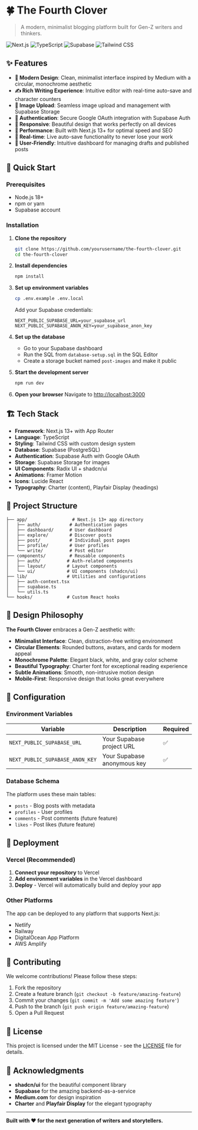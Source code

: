# 🍀 The Fourth Clover

> A modern, minimalist blogging platform built for Gen-Z writers and thinkers.

![Next.js](https://img.shields.io/badge/Next.js-13.5-black?style=flat-square&logo=next.js)
![TypeScript](https://img.shields.io/badge/TypeScript-5.2-blue?style=flat-square&logo=typescript)
![Supabase](https://img.shields.io/badge/Supabase-Database-green?style=flat-square&logo=supabase)
![Tailwind CSS](https://img.shields.io/badge/Tailwind-CSS-38B2AC?style=flat-square&logo=tailwind-css)

## ✨ Features

- **🎨 Modern Design**: Clean, minimalist interface inspired by Medium with a circular, monochrome aesthetic
- **✍️ Rich Writing Experience**: Intuitive editor with real-time auto-save and character counters
- **📸 Image Upload**: Seamless image upload and management with Supabase Storage
- **🔐 Authentication**: Secure Google OAuth integration with Supabase Auth
- **📱 Responsive**: Beautiful design that works perfectly on all devices
- **🚀 Performance**: Built with Next.js 13+ for optimal speed and SEO
- **💾 Real-time**: Live auto-save functionality to never lose your work
- **🎯 User-Friendly**: Intuitive dashboard for managing drafts and published posts

## 🚀 Quick Start

### Prerequisites

- Node.js 18+
- npm or yarn
- Supabase account

### Installation

1. **Clone the repository**

   ```bash
   git clone https://github.com/yourusername/the-fourth-clover.git
   cd the-fourth-clover
   ```

2. **Install dependencies**

   ```bash
   npm install
   ```

3. **Set up environment variables**

   ```bash
   cp .env.example .env.local
   ```

   Add your Supabase credentials:

   ```env
   NEXT_PUBLIC_SUPABASE_URL=your_supabase_url
   NEXT_PUBLIC_SUPABASE_ANON_KEY=your_supabase_anon_key
   ```

4. **Set up the database**

   - Go to your Supabase dashboard
   - Run the SQL from `database-setup.sql` in the SQL Editor
   - Create a storage bucket named `post-images` and make it public

5. **Start the development server**

   ```bash
   npm run dev
   ```

6. **Open your browser**
   Navigate to [http://localhost:3000](http://localhost:3000)

## 🏗️ Tech Stack

- **Framework**: Next.js 13+ with App Router
- **Language**: TypeScript
- **Styling**: Tailwind CSS with custom design system
- **Database**: Supabase (PostgreSQL)
- **Authentication**: Supabase Auth with Google OAuth
- **Storage**: Supabase Storage for images
- **UI Components**: Radix UI + shadcn/ui
- **Animations**: Framer Motion
- **Icons**: Lucide React
- **Typography**: Charter (content), Playfair Display (headings)

## 📁 Project Structure

```
├── app/                 # Next.js 13+ app directory
│   ├── auth/           # Authentication pages
│   ├── dashboard/      # User dashboard
│   ├── explore/        # Discover posts
│   ├── post/           # Individual post pages
│   ├── profile/        # User profiles
│   └── write/          # Post editor
├── components/         # Reusable components
│   ├── auth/          # Auth-related components
│   ├── layout/        # Layout components
│   └── ui/            # UI components (shadcn/ui)
├── lib/               # Utilities and configurations
│   ├── auth-context.tsx
│   ├── supabase.ts
│   └── utils.ts
└── hooks/             # Custom React hooks
```

## 🎨 Design Philosophy

**The Fourth Clover** embraces a Gen-Z aesthetic with:

- **Minimalist Interface**: Clean, distraction-free writing environment
- **Circular Elements**: Rounded buttons, avatars, and cards for modern appeal
- **Monochrome Palette**: Elegant black, white, and gray color scheme
- **Beautiful Typography**: Charter font for exceptional reading experience
- **Subtle Animations**: Smooth, non-intrusive motion design
- **Mobile-First**: Responsive design that looks great everywhere

## 🔧 Configuration

### Environment Variables

| Variable                        | Description                 | Required |
| ------------------------------- | --------------------------- | -------- |
| `NEXT_PUBLIC_SUPABASE_URL`      | Your Supabase project URL   | ✅       |
| `NEXT_PUBLIC_SUPABASE_ANON_KEY` | Your Supabase anonymous key | ✅       |

### Database Schema

The platform uses these main tables:

- `posts` - Blog posts with metadata
- `profiles` - User profiles
- `comments` - Post comments (future feature)
- `likes` - Post likes (future feature)

## 🚀 Deployment

### Vercel (Recommended)

1. **Connect your repository** to Vercel
2. **Add environment variables** in the Vercel dashboard
3. **Deploy** - Vercel will automatically build and deploy your app

### Other Platforms

The app can be deployed to any platform that supports Next.js:

- Netlify
- Railway
- DigitalOcean App Platform
- AWS Amplify

## 🤝 Contributing

We welcome contributions! Please follow these steps:

1. Fork the repository
2. Create a feature branch (`git checkout -b feature/amazing-feature`)
3. Commit your changes (`git commit -m 'Add some amazing feature'`)
4. Push to the branch (`git push origin feature/amazing-feature`)
5. Open a Pull Request

## 📄 License

This project is licensed under the MIT License - see the [LICENSE](LICENSE) file for details.

## 🙏 Acknowledgments

- **shadcn/ui** for the beautiful component library
- **Supabase** for the amazing backend-as-a-service
- **Medium.com** for design inspiration
- **Charter** and **Playfair Display** for the elegant typography

---

**Built with ❤️ for the next generation of writers and storytellers.**
